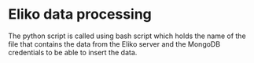 # Eliko data processing

The python script is called using bash script which holds the name of the file that
contains the data from the Eliko server and the MongoDB credentials to be
able to insert the data.
